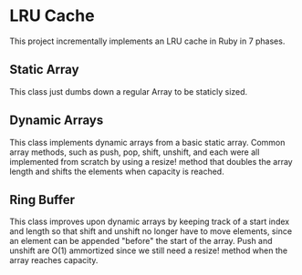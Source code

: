# LRU Cache

This project incrementally implements an LRU cache in Ruby in 7 phases.

## Static Array

This class just dumbs down a regular Array to be staticly sized.

## Dynamic Arrays
This class implements dynamic arrays from a basic static array. Common array methods, such as push, pop, shift, unshift, and each were all implemented from scratch by using a resize! method that doubles the array length and shifts the elements when capacity is reached.

## Ring Buffer

This class improves upon dynamic arrays by keeping track of a start index and length so that shift and unshift no longer have to move elements, since an element can be appended "before" the start of the array. Push and unshift are O(1) ammortized since we still need a resize! method when the array reaches capacity.
